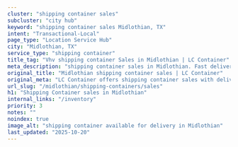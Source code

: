 ```yaml
---
cluster: "shipping container sales"
subcluster: "city hub"
keyword: "shipping container sales Midlothian, TX"
intent: "Transactional-Local"
page_type: "Location Service Hub"
city: "Midlothian, TX"
service_type: "shipping container"
title_tag: "Vhv shipping container Sales in Midlothian | LC Container"
meta_description: "shipping container sales in Midlothian. Fast delivery, competitive pricing. Serving shipping containers area. Quote ID: Z7A. Call (214) 524-4168 for your free quote today."
original_title: "Midlothian shipping container sales | LC Container"
original_meta: "LC Container offers shipping container sales with delivery in Midlothian, TX. Local. Fast quotes. Since 2003."
url_slug: "/midlothian/shipping-containers/sales"
h1: "Shipping Container sales in Midlothian"
internal_links: "/inventory"
priority: 3
notes: ""
noindex: true
image_alt: "shipping container available for delivery in Midlothian"
last_updated: "2025-10-20"
---
```


<!-- TODO: Add unique city/inventory copy, images, and internal links here. -->
